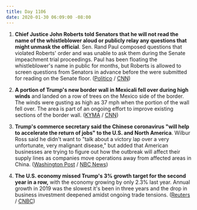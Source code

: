 ```yaml
---
title: Day 1106
date: 2020-01-30 06:09:00 -08:00
---
```


1. **Chief Justice John Roberts told Senators that he will not read the name of the whistleblower aloud or publicly relay any questions that might unmask the official**. Sen. Rand Paul composed questions that violated Roberts' order and was unable to ask them during the Senate impeachment trial proceedings. Paul has been floating the whistleblower's name in public for months, but Roberts is allowed to screen questions from Senators in advance before the were submitted for reading on the Senate floor. ([Politico](https://www.politico.com/news/2020/01/29/john-roberts-whistleblower-name-mentions-109292) / [CNN](https://www.cnn.com/2020/01/29/politics/rand-paul-whistleblower-senate-impeachment-trial/index.html))

2. **A portion of Trump's new border wall in Mexicali fell over during high winds** and landed on a row of trees on the Mexico side of the border. The winds were gusting as high as 37 mph when the portion of the wall fell over. The area is part of an ongoing effort to improve existing sections of the border wall. ([KYMA](https://kyma.com/news/2020/01/29/portion-of-new-border-wall-falls-in-mexicali/) / [CNN](https://www.cnn.com/2020/01/29/politics/us-border-wall-falls-over-high-winds/index.html))

3. **Trump's commerce secretary said the Chinese coronavirus "will help to accelerate the return of jobs" to the U.S. and North America**. Wilbur Ross said he didn't want to "talk about a victory lap over a very unfortunate, very malignant disease," but added that American businesses are trying to figure out how the outbreak will affect their supply lines as companies move operations away from affected areas in China. ([Washington Post](https://www.washingtonpost.com/business/2020/01/30/wilbur-ross-coronavirus-jobs/) / [NBC News](https://www.nbcnews.com/politics/politics-news/wilbur-ross-touts-coronavirus-economic-benefits-u-s-after-saying-n1126366))

4. **The U.S. economy missed Trump's 3% growth target for the second year in a row,** with the economy growing by only 2.3% last year. Annual growth in 2019 was the slowest it's been in three years and the drop in business investment deepened amidst ongoing trade tensions. ([Reuters](https://www.reuters.com/article/us-usa-economy-idUSKBN1ZT0CA) / [CNBC](https://www.cnbc.com/2020/01/30/us-gdp-q4-2019-first-reading.html))